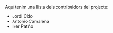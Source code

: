 Aquí tenim una llista dels contribuidors del projecte:

- Jordi Cido
- Antonio Camarena
- Iker Patiño
